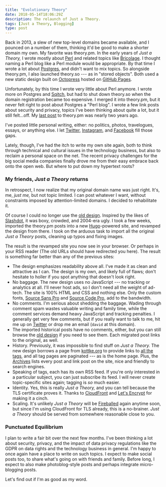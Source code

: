```yaml
---
title: "Evolutionary Theory"
date: 2018-05-14T18:06:29Z
description: The relaunch of Just a Theory.
tags: [Just a Theory, Blogging]
type: post
---
```


Back in 2013, a slew of new top-level domains became available, and I pounced on
a number of them, thinking it'd be good to make a shorter domain my own. My
favorite was theory.pm. In the early years of *Just a Theory,* I wrote mostly
about [Perl] and related topics like [Bricolage]. I thought naming a Perl blog
like a Perl module would be appropriate. By that time I wrote a lot about
[Postgres], and didn't want to mix topics. So alongside theory.pm, I also
launched theory.so --- as in "stored objects". Both used a new static design
built on [Octopress] hosted on [GitHub Pages].

Unfortunately, by this time I wrote very little about Perl anymore. I wrote more
on Postgres and [Sqitch], but had to shut down theory.so when the domain
registration became too expensive. I merged it into theory.pm, but it never felt
right to post about Postgres a "Perl blog". I wrote a few link posts about
security and privacy, topics I've been thinking about quite a lot, but it still
felt…off. My [last post] to theory.pm was nearly two years ago.

I've posted little personal writing, either: no politics, photos, travelogues,
essays, or anything else. I let [Twitter], [Instagram], and [Facebook] fill
those gaps.

Lately, though, I've had the itch to write my own site again, both to think
through technical and cultural issues in the technology business, but also to
reclaim a personal space on the net. The recent privacy challenges for the
big social media companies finally drove me from their easy embrace back onto
the open web. But where to put down my hypertext roots?

### My friends, *Just a Theory* returns

In retrospect, I now realize that my original domain name was just right. It's,
me, *just me,* but not topic limited. I can post whatever I want, without
constraints imposed by attention-limited domains. I decided to rehabilitate it.

Of course I could no longer use the [old design]. Inspired by the likes of
[Slashdot], it was boxy, crowded, and 2004-era ugly. I took a few weeks,
imported the theory.pm posts into a new [Hugo]-powered site, and revamped the
design from there. I took on the arduous task to import all the original *Just a
Theory* posts, cleaning up typos and fixing images.

The result is the revamped site you now see in your browser. Or perhaps in your
RSS reader (The old URLs should have redirected you here). The result is
something far better than any of the previous sites:

*   The design emphasizes readability above all. I've made it as clean and
    attractive as I can. The design is my own, and likely full of flaws; don't
    hesitate to holler if you spot anything that doesn't look right.
*   No baggage. The new design uses no JavaScript --- no tracking or analytics
    at all. I'll never host ads, so I don't need all the weight of ad-tech. The
    site is 100% HTML and CSS and nothing else. Only the custom fonts,
    [Source Sans Pro] and [Source Code Pro], add to the bandwidth.
*   No comments. I'm serious about shedding the baggage. Wading through comment
    spam wastes valuable writing and family time, while the comment services
    demand heavy JavaScript and tracking penalties. I generally get very few
    comments, but if you really want to talk to me, hit me up on
    [Twitter] or drop me an email (`david` at this domain).
*   The imported historical posts have no comments, either, but you can still
    browse the [old design] if you need to see them. Each migrated post
    links to the original, as well.
*   History. Previously, it was impossible to find stuff on *Just a Theory.* The
    new design borrows a page from [kottke.org] to provide links to [all the
    tags], and all tag pages are paginated --- as is the home page. Plus, the
    [Archives] lists every post and link post on the site, nice and friendly to
    search engines.
*   Speaking of tags, each has its own RSS feed. If you're only interested in a
    particular subject, you can just subscribe its feed. I will never create
    topic-specific sites again; tagging is *so* much easier.
*   Identity. Yes, this is really *Just a Theory,* and you can tell because the
    TLS certificate proves it. Thanks to [CloudFront] and [Let's Encrypt] for
    making it a cinch.
*   Scaling. It's unlikely *Just a Theory* will be [Fireballed] again anytime
    soon, but since I'm using CloudFront for TLS already, this is a no-brainer.
    *Just a Theory* should be served from somewhere reasonable close to you.

### Punctuated Equilibrium

I plan to write a fair bit over the next few months. I've been thinking a lot
about security, privacy, and the impact of data privacy regulations like the
GDPR on data rights and the technology business in general. I'm happy to once
again have a place to write on such topics. I expect to make social posts too,
to share what's going on with friends and family. Before long, I expect to also
make photoblog-style posts and perhaps integrate micro-blogging posts.

Let's find out if I'm as good as my word.

  [Perl]: /tags/perl/ "Posts about “Perl”"
  [Bricolage]: /tags/bricolage/ "Posts about Bricolage”"
  [Postgres]: /tags/postgres/ "Posts about Postgres"
  [Sqitch]: /tags/sqitch/ "Posts about Sqitch"
  [Octopress]: http://octopress.org/ "Octopress: A blogging framework for hackers"
  [GitHub Pages]: https://pages.github.com
  [last post]: /2016/07/wanted-new-svnnotify-maintainer/
    "Wanted: New SVN::Notify Maintainer"
  [Twitter]: https://twitter.com/theory "@theory on Twitter"
  [Instagram]: https://instagram.com/theory "@theory on Instagram"
  [Facebook]: https://facebook.com/david.e.wheeler "David E. Wheeler on Facebook"
  [Slashdot]: http://slashdot.org
  [Hugo]: https://gohugo.io "Hugo open-source static site generator"
  [Source Sans Pro]: https://github.com/adobe-fonts/source-sans-pro
  [Source Code Pro]: https://github.com/adobe-fonts/source-code-pro
  [old design]: https://past.justatheory.com/ "Browse the old Just a Theory"
  [kottke.org]: https://kottke.org/ "kottke.org ♥ 20 years of hypertext products"
  [all the tags]: /tags/ "Just Theory Tags"
  [Archives]: /archives/ "Previously, on Just a Theory"
  [CloudFront]: https://aws.amazon.com/cloudfront/ "Amazon CloudFront"
  [Let's Encrypt]: https://letsencrypt.org
    "Let’s Encrypt: Free, automated, and open Certificate Authority."
  [Fireballed]: /2012/04/how-not-to-withstand-a-fireballing/
    "How Not to Withstand a Fireballing"